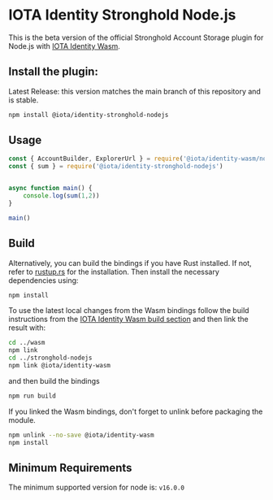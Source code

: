 # IOTA Identity Stronghold Node.js

This is the beta version of the official Stronghold Account Storage plugin for Node.js with [IOTA Identity Wasm](https://github.com/iotaledger/identity.rs/tree/main/bindings/wasm).

## Install the plugin:

Latest Release: this version matches the main branch of this repository and is stable.
```bash
npm install @iota/identity-stronghold-nodejs
```
## Usage
<!-- 
Test this example using https://github.com/anko/txm: `txm README.md`

Replace imports with local paths for txm:
!test program
sed -e "s#require('@iota/identity-stronghold-nodejs')#require('./dist/index.js')#" && node
-->
<!-- !test check Nodejs Example -->
```javascript
const { AccountBuilder, ExplorerUrl } = require('@iota/identity-wasm/node')
const { sum } = require('@iota/identity-stronghold-nodejs')


async function main() {
    console.log(sum(1,2))
}

main()
```

## Build

Alternatively, you can build the bindings if you have Rust installed. If not, refer to [rustup.rs](https://rustup.rs) for the installation. Then install the necessary dependencies using:
```bash
npm install
```

To use the latest local changes from the Wasm bindings follow the build instructions from the [IOTA Identity Wasm build section](https://github.com/iotaledger/identity.rs/tree/main/bindings/#build) and then link the result with:

```bash
cd ../wasm
npm link
cd ../stronghold-nodejs
npm link @iota/identity-wasm
```

and then build the bindings

```bash
npm run build
```
If you linked the Wasm bindings, don't forget to unlink before packaging the module.

```bash
npm unlink --no-save @iota/identity-wasm
npm install
```

## Minimum Requirements

The minimum supported version for node is: `v16.0.0`

